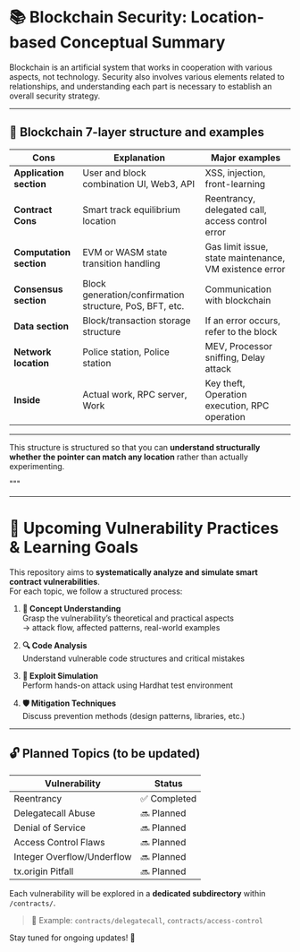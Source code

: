 # 📚 Blockchain Security: Location-based Conceptual Summary

Blockchain is an artificial system that works in cooperation with various aspects, not technology.
Security also involves various elements related to relationships, and understanding each part is necessary to establish an overall security strategy.

---

## 🧱 Blockchain 7-layer structure and examples

| Cons                    | Explanation                                             | Major examples                                         |
| ----------------------- | ------------------------------------------------------- | ------------------------------------------------------ |
| **Application section** | User and block combination UI, Web3, API                | XSS, injection, front-learning                         |
| **Contract Cons**       | Smart track equilibrium location                        | Reentrancy, delegated call, access control error       |
| **Computation section** | EVM or WASM state transition handling                   | Gas limit issue, state maintenance, VM existence error |
| **Consensus section**   | Block generation/confirmation structure, PoS, BFT, etc. | Communication with blockchain                          |
| **Data section**        | Block/transaction storage structure                     | If an error occurs, refer to the block                 |
| **Network location**    | Police station, Police station                          | MEV, Processor sniffing, Delay attack                  |
| **Inside**              | Actual work, RPC server, Work                           | Key theft, Operation execution, RPC operation          |

---

This structure is structured so that you can **understand structurally whether the pointer can match any location** rather than actually experimenting.

"""

---

# 🚧 Upcoming Vulnerability Practices & Learning Goals

This repository aims to **systematically analyze and simulate smart contract vulnerabilities**.  
For each topic, we follow a structured process:

1. **🧠 Concept Understanding**  
   Grasp the vulnerability’s theoretical and practical aspects  
   → attack flow, affected patterns, real-world examples

2. **🔍 Code Analysis**  
   Understand vulnerable code structures and critical mistakes

3. **🧪 Exploit Simulation**  
   Perform hands-on attack using Hardhat test environment

4. **🛡️ Mitigation Techniques**  
   Discuss prevention methods (design patterns, libraries, etc.)

---

## 🔓 Planned Topics (to be updated)

| Vulnerability              | Status       |
| -------------------------- | ------------ |
| Reentrancy                 | ✅ Completed |
| Delegatecall Abuse         | 🔜 Planned   |
| Denial of Service          | 🔜 Planned   |
| Access Control Flaws       | 🔜 Planned   |
| Integer Overflow/Underflow | 🔜 Planned   |
| tx.origin Pitfall          | 🔜 Planned   |

Each vulnerability will be explored in a **dedicated subdirectory** within `/contracts/`.

> 📂 Example: `contracts/delegatecall`, `contracts/access-control`

Stay tuned for ongoing updates! 🚀
